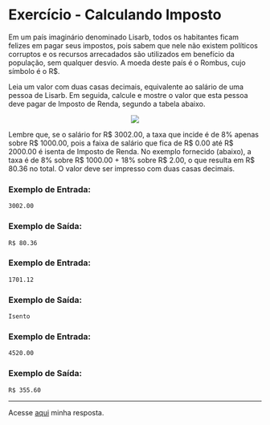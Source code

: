 # Exercício - Calculando Imposto

Em um país imaginário denominado Lisarb, todos os habitantes ficam felizes em pagar seus impostos, pois sabem que nele não existem políticos corruptos e os recursos arrecadados são utilizados em benefício da população, sem
qualquer desvio. A moeda deste país é o Rombus, cujo símbolo é o R$. 

Leia um valor com duas casas decimais, equivalente ao salário de uma pessoa de Lisarb. Em seguida, calcule e mostre o valor que esta pessoa deve pagar de Imposto de Renda, segundo a tabela abaixo.

<p align="center">
  <img src="https://github.com/JonathanBarr0s/Udemy-Java/assets/132490863/2a931e2f-0e22-4960-8fa7-8934cd4ce226">
</p>

Lembre que, se o salário for R$ 3002.00, a taxa que incide é de 8% apenas sobre R$ 1000.00, pois a faixa de salário que fica de R$ 0.00 até R$ 2000.00 é isenta de Imposto de Renda. No exemplo fornecido (abaixo), a taxa é
de 8% sobre R$ 1000.00 + 18% sobre R$ 2.00, o que resulta em R$ 80.36 no total. O valor deve ser impresso com duas casas decimais.

### Exemplo de Entrada:

```
3002.00
```

### Exemplo de Saída:

```
R$ 80.36
```

### Exemplo de Entrada:

```
1701.12
```

### Exemplo de Saída:

```
Isento
```

### Exemplo de Entrada:

```
4520.00
```

### Exemplo de Saída:

```
R$ 355.60
```

---

Acesse [aqui](https://github.com/JonathanBarr0s/Udemy-Java/blob/main/Se%C3%A7%C3%A3o%2005%20-%20Estrutura%20Condicional/08.%20Calculando%20Imposto/CalculandoImposto/src/Main.java) minha resposta.
